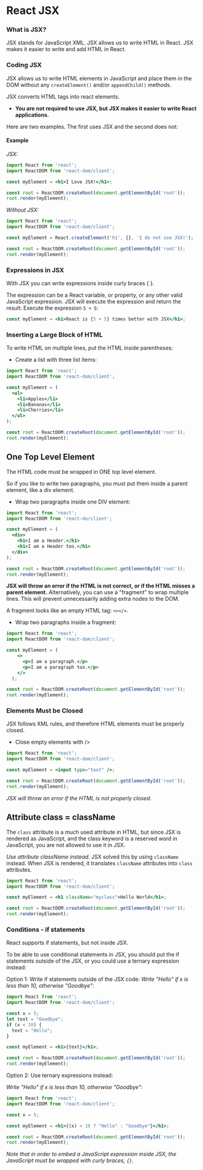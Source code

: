 # React JSX

### What is JSX?
JSX stands for JavaScript XML. JSX allows us to write HTML in React. JSX makes it easier to write and add HTML in React.

### Coding JSX
JSX allows us to write HTML elements in JavaScript and place them in the DOM without any `createElement()`  and/or `appendChild()` methods.

JSX converts HTML tags into react elements.

- **You are not required to use JSX, but JSX makes it easier to write React applications.**

Here are two examples. The first uses JSX and the second does not:

#### Example 
*JSX:*
```jsx
import React from 'react';
import ReactDOM from 'react-dom/client';

const myElement = <h1>I Love JSX!</h1>;

const root = ReactDOM.createRoot(document.getElementById('root'));
root.render(myElement);
```

*Without JSX:*
```jsx
import React from 'react';
import ReactDOM from 'react-dom/client';

const myElement = React.createElement('h1', {}, 'I do not use JSX!');

const root = ReactDOM.createRoot(document.getElementById('root'));
root.render(myElement);
```


### Expressions in JSX
With JSX you can write expressions inside curly braces { }.

The expression can be a React variable, or property, or any other valid JavaScript expression. JSX will execute the expression and return the result:
Execute the expression `5 + 5`:
```jsx
const myElement = <h1>React is {5 + 5} times better with JSX</h1>;
```

### Inserting a Large Block of HTML
To write HTML on multiple lines, put the HTML inside parentheses:

- Create a list with three list items:
```jsx
import React from 'react';
import ReactDOM from 'react-dom/client';

const myElement = (
  <ul>
    <li>Apples</li>
    <li>Bananas</li>
    <li>Cherries</li>
  </ul>
);

const root = ReactDOM.createRoot(document.getElementById('root'));
root.render(myElement);
```

## One Top Level Element
The HTML code must be wrapped in ONE top level element.

So if you like to write two paragraphs, you must put them inside a parent element, like a div element.
- Wrap two paragraphs inside one DIV element:

```jsx
import React from 'react';
import ReactDOM from 'react-do/client';

const myElement = (
  <div>
    <h1>I am a Header.</h1>
    <h1>I am a Header too.</h1>
  </div>
);

const root = ReactDOM.createRoot(document.getElementById('root'));
root.render(myElement);
```
**JSX will throw an error if the HTML is not correct, or if the HTML misses a parent element.**
Alternatively, you can use a "fragment" to wrap multiple lines. This will prevent unnecessarily adding extra nodes to the DOM.

A fragment looks like an empty HTML tag: `<></>`.
- Wrap two paragraphs inside a fragment:
```jsx
import React from 'react';
import ReactDOM from 'react-dom/client';

const myElement = (
    <>
      <p>I am a paragraph.</p>
      <p>I am a paragraph too.</p>
    </>
  );

const root = ReactDOM.createRoot(document.getElementById('root'));
root.render(myElement);
```
### Elements Must be Closed
JSX follows XML rules, and therefore HTML elements must be properly closed.

- Close empty elements with />
```jsx
import React from 'react';
import ReactDOM from 'react-dom/client';

const myElement = <input type="text" />;

const root = ReactDOM.createRoot(document.getElementById('root'));
root.render(myElement);
```
*JSX will throw an error if the HTML is not properly closed.*
## Attribute class = className
The `class` attribute is a much used attribute in HTML, but since JSX is rendered as JavaScript, and the class keyword is a reserved word in JavaScript, you are not allowed to use it in JSX.

*Use attribute className instead.*
JSX solved this by using `className` instead. When JSX is rendered, it translates `className` attributes into `class` attributes.
```jsx
import React from 'react';
import ReactDOM from 'react-dom/client';

const myElement = <h1 className="myclass">Hello World</h1>;

const root = ReactDOM.createRoot(document.getElementById('root'));
root.render(myElement);
```

### Conditions - if statements
React supports if statements, but not inside JSX.

To be able to use conditional statements in JSX, you should put the if statements outside of the JSX, or you could use a ternary expression instead:

Option 1:
Write if statements outside of the JSX code:
*Write "Hello" if x is less than 10, otherwise "Goodbye":* 
```jsx
import React from 'react';
import ReactDOM from 'react-dom/client';

const x = 5;
let text = "Goodbye";
if (x < 10) {
  text = "Hello";
}

const myElement = <h1>{text}</h1>;

const root = ReactDOM.createRoot(document.getElementById('root'));
root.render(myElement);
```

Option 2:
Use ternary expressions instead:

*Write "Hello" if x is less than 10, otherwise "Goodbye":*
```jsx
import React from 'react';
import ReactDOM from 'react-dom/client';

const x = 5;

const myElement = <h1>{(x) < 10 ? "Hello" : "Goodbye"}</h1>;

const root = ReactDOM.createRoot(document.getElementById('root'));
root.render(myElement);
```
*Note that in order to embed a JavaScript expression inside JSX, the JavaScript must be wrapped with curly braces, `{}`.*




